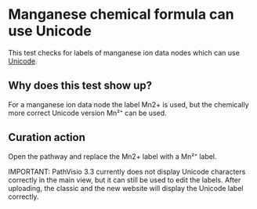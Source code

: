 # Manganese chemical formula can use Unicode

This test checks for labels of manganese ion data nodes which can use [Unicode](https://en.wikipedia.org/wiki/Unicode_subscripts_and_superscripts#Superscripts_and_subscripts_block).

## Why does this test show up?

For a manganese ion data node the label Mn2+ is used, but the chemically more correct Unicode
version Mn²⁺ can be used.

## Curation action

Open the pathway and replace the Mn2+ label with a Mn²⁺ label.

IMPORTANT: PathVisio 3.3 currently does not display Unicode characters correctly in the
main view, but it can still be used to edit the labels. After uploading, the classic and
the new website will display the Unicode label correctly.
